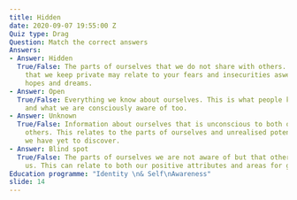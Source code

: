```yaml
---
title: Hidden
date: 2020-09-07 19:55:00 Z
Quiz type: Drag
Question: Match the correct answers
Answers:
- Answer: Hidden
  True/False: The parts of ourselves that we do not share with others. This information
    that we keep private may relate to your fears and insecurities aswell as your
    hopes and dreams.
- Answer: Open
  True/False: Everything we know about ourselves. This is what people know about us
    and what we are consciously aware of too.
- Answer: Unknown
  True/False: Information about ourselves that is unconscious to both ourselves and
    others. This relates to the parts of ourselves and unrealised potential and skills
    we have yet to discover.
- Answer: Blind spot
  True/False: The parts of ourselves we are not aware of but that others know about
    us. This can relate to both our positive attributes and areas for growth.
Education programme: "Identity \n& Self\nAwareness"
slide: 14
---
```


